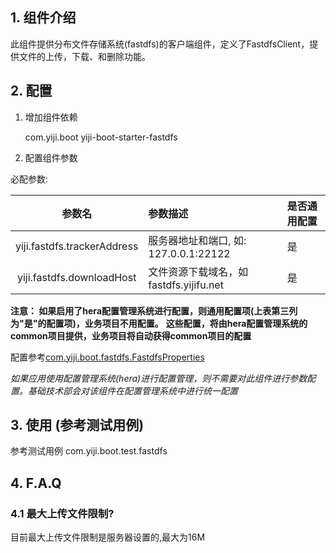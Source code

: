 ## 1. 组件介绍
此组件提供分布文件存储系统(fastdfs)的客户端组件，定义了FastdfsClient，提供文件的上传，下载、和删除功能。

## 2. 配置

1) 增加组件依赖

    <dependency>
       <groupId>com.yiji.boot</groupId>
       <artifactId>yiji-boot-starter-fastdfs</artifactId>
    </dependency>

2) 配置组件参数    

必配参数: 

|参数名|参数描述|是否通用配置|
|:---:|:------|:-----|
|yiji.fastdfs.trackerAddress| 服务器地址和端口, 如: 127.0.0.1:22122|是|
|yiji.fastdfs.downloadHost| 文件资源下载域名，如fastdfs.yijifu.net|是|

**注意： 如果启用了hera配置管理系统进行配置，则通用配置项(上表第三列为"是"的配置项)，业务项目不用配置。**
**这些配置，将由hera配置管理系统的common项目提供，业务项目将自动获得common项目的配置**

配置参考[com.yiji.boot.fastdfs.FastdfsProperties](src/main/java/com/yiji/boot/fastdfs/FastdfsProperties.java)

*如果应用使用配置管理系统(hera)进行配置管理，则不需要对此组件进行参数配置。基础技术部会对该组件在配置管理系统中进行统一配置*

## 3. 使用 (参考测试用例)
         
参考测试用例
com.yiji.boot.test.fastdfs

## 4. F.A.Q

### 4.1 最大上传文件限制?

目前最大上传文件限制是服务器设置的,最大为16M
